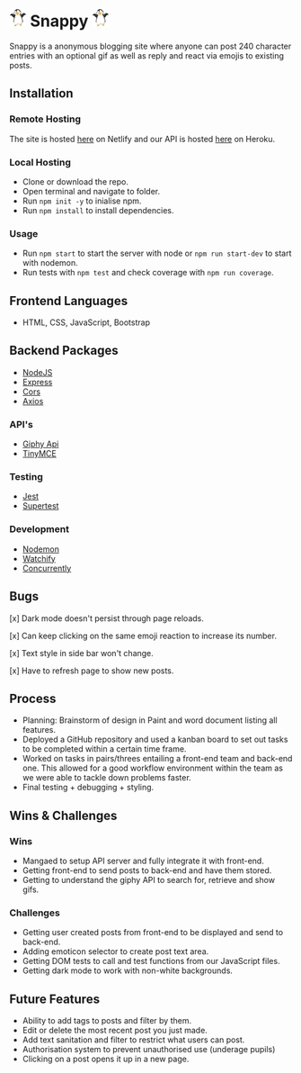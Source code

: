 # ![logo](pfavicon.png)  Snappy  ![logo](pfavicon.png)
Snappy is a anonymous blogging site where anyone can post 240 character entries with an optional gif as well as reply and react via emojis to existing posts.

## Installation

### Remote Hosting
The site is hosted [here](https://fp-snappy.netlify.app) on Netlify
and our API is hosted [here](https://fp-snappy.herokuapp.com/posts) on Heroku.

### Local Hosting
* Clone or download the repo.
* Open terminal and navigate to folder.
* Run `npm init -y` to inialise npm.
* Run `npm install` to install dependencies.

### Usage
* Run `npm start` to start the server with node or `npm run start-dev` to start with nodemon.
* Run tests with `npm test` and check coverage with `npm run coverage`.

## Frontend Languages
- HTML, CSS, JavaScript, Bootstrap
  
## Backend Packages
- [NodeJS](https://nodejs.org/en/)
- [Express](https://expressjs.com/)
- [Cors](https://expressjs.com/en/resources/middleware/cors.html)
- [Axios](https://www.npmjs.com/package/axios)

### API's
- [Giphy Api](https://developers.giphy.com/)
- [TinyMCE](https://www.tiny.cloud/docs/api/)
  
### Testing
- [Jest](https://jestjs.io/)
- [Supertest](https://github.com/visionmedia/supertest)
  
### Development
- [Nodemon](https://www.npmjs.com/package/nodemon)
- [Watchify](https://www.npmjs.com/package/watchify)
- [Concurrently](https://www.npmjs.com/package/concurrently)

## Bugs

[x] Dark mode doesn't persist through page reloads.

[x] Can keep clicking on the same emoji reaction to increase its number.

[x] Text style in side bar won't change.

[x] Have to refresh page to show new posts.

## Process
* Planning: Brainstorm of design in Paint and word document listing all features.
* Deployed a GitHub repository and used a kanban board to set out tasks to be completed within a certain time frame.
* Worked on tasks in pairs/threes entailing a front-end team and back-end one. This allowed for a good workflow environment within the team as we were able to tackle down problems faster. 
* Final testing + debugging + styling.


## Wins & Challenges

### Wins

* Mangaed to setup API server and fully integrate it with front-end.
* Getting front-end to send posts to back-end and have them stored.
* Getting to understand the giphy API to search for, retrieve and show gifs.

### Challenges
* Getting user created posts from front-end to be displayed and send to back-end.
* Adding emoticon selector to create post text area.
* Getting DOM tests to call and test functions from our JavaScript files.
* Getting dark mode to work with non-white backgrounds.

## Future Features
* Ability to add tags to posts and filter by them.
* Edit or delete the most recent post you just made.
* Add text sanitation and filter to restrict what users can post.
* Authorisation system to prevent unauthorised use (underage pupils)
* Clicking on a post opens it up in a new page.

